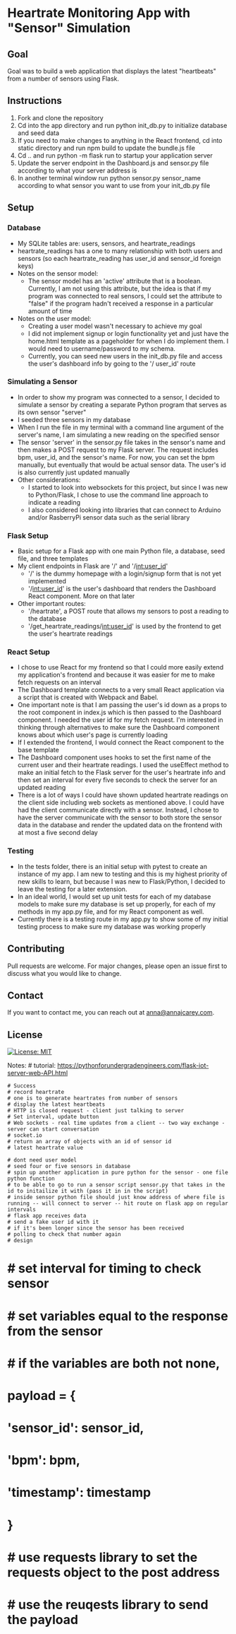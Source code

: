 # Heartrate Monitoring App with "Sensor" Simulation

## Goal
Goal was to build a web application that displays the latest "heartbeats" from a number of sensors using Flask.

## Instructions
1. Fork and clone the repository
2. Cd into the app directory and run python init_db.py to initialize database and seed data
4. If you need to make changes to anything in the React frontend, cd into static directory and run npm build to update the bundle.js file
5. Cd .. and run python -m flask run to startup your application server
6. Update the server endpoint in the Dashboard.js and sensor.py file according to what your server address is
7. In another terminal window run python sensor.py sensor_name according to what sensor you want to use from your init_db.py file

## Setup

### Database
* My SQLite tables are: users, sensors, and heartrate_readings
* heartrate_readings has a one to many relationship with both users and sensors (so each heartrate_reading has user_id and sensor_id foreign keys)
* Notes on the sensor model:
    * The sensor model has an 'active' attribute that is a boolean. Currently, I am not using this attribute, but the idea is that if my program was connected to real sensors, I could set the attribute to "false" if the program hadn't received a response in a particular amount of time
* Notes on the user model:
    * Creating a user model wasn't necessary to achieve my goal
    * I did not implement signup or login functionality yet and just have the home.html template as a pageholder for when I do implement them. I would need to username/password to my schema.
    * Currently, you can seed new users in the init_db.py file and access the user's dashboard info by going to the '/<int> user_id' route

### Simulating a Sensor
* In order to show my program was connected to a sensor, I decided to simulate a sensor by creating a separate Python program that serves as its own sensor "server"
* I seeded three sensors in my database
* When I run the file in my terminal with a command line argument of the server's name, I am simulating a new reading on the specified sensor
* The sensor 'server' in the sensor.py file takes in the sensor's name and then makes a POST request to my Flask server. The request includes bpm, user_id, and the sensor's name. For now, you can set the bpm manually, but eventually that would be actual sensor data. The user's id is also currently just updated manually
* Other considerations:
    * I started to look into websockets for this project, but since I was new to Python/Flask, I chose to use the command line approach to indicate a reading
    * I also considered looking into libraries that can connect to Arduino and/or RasberryPi sensor data such as the serial library

### Flask Setup
* Basic setup for a Flask app with one main Python file, a database, seed file, and three templates
* My client endpoints in Flask are '/' and '/<int:user_id>'
    * '/' is the dummy homepage with a login/signup form that is not yet implemented
    * '/<int:user_id>' is the user's dashboard that renders the Dashboard React component. More on that later
* Other important routes:
    * '/heartrate', a POST route that allows my sensors to post a reading to the database
    * '/get_heartrate_readings/<int:user_id>' is used by the frontend to get the user's heartrate readings

### React Setup
* I chose to use React for my frontend so that I could more easily extend my application's frontend and because it was easier for me to make fetch requests on an interval
* The Dashboard template connects to a very small React application via a script that is created with Webpack and Babel. 
* One important note is that I am passing the user's id down as a props to the root component in index.js which is then passed to the Dashboard component. I needed the user id for my fetch request. I'm interested in thinking through alternatives to make sure the Dashboard component knows about which user's page is currently loading
* If I extended the frontend, I would connect the React component to the base template
* The Dashboard component uses hooks to set the first name of the current user and their heartrate readings. I used the useEffect method to make an initial fetch to the Flask server for the user's heartrate info and then set an interval for every five seconds to check the server for an updated reading
* There is a lot of ways I could have shown updated heartrate readings on the client side including web sockets as mentioned above. I could have had the client communicate directly with a sensor. Instead, I chose to have the server communicate with the sensor to both store the sensor data in the database and render the updated data on the frontend with at most a five second delay


### Testing
* In the tests folder, there is an initial setup with pytest to create an instance of my app. I am new to testing and this is my highest priority of new skills to learn, but because I was new to Flask/Python, I decided to leave the testing for a later extension.
* In an ideal world, I would set up unit tests for each of my database models to make sure my database is set up properly, for each of my methods in my app.py file, and for my React component as well.
* Currently there is a testing route in my app.py to show some of my initial testing process to make sure my database was working properly

## Contributing
Pull requests are welcome. For major changes, please open an issue first to discuss what you would like to change.

## Contact
If you want to contact me, you can reach out at anna@annajcarey.com.

## License
[![License: MIT](https://img.shields.io/badge/License-MIT-yellow.svg)](https://opensource.org/licenses/MIT)


Notes:
    # tutorial: https://pythonforundergradengineers.com/flask-iot-server-web-API.html

    # Success 
    # record heartrate
    # one is to generate heartrates from number of sensors
    # display the latest heartbeats
    # HTTP is closed request - client just talking to server
    # Set interval, update button
    # Web sockets - real time updates from a client -- two way exchange -server can start conversation
    # socket.io
    # return an array of objects with an id of sensor id
    # latest heartrate value

    # dont need user model
    # seed four or five sensors in database
    # spin up another application in pure python for the sensor - one file python function
    # to be able to go to run a sensor script sensor.py that takes in the id to initailize it with (pass it in in the script)
    # inside sensor python file should just know address of where file is running -- will connect to server -- hit route on flask app on regular intervals
    # flask app receives data
    # send a fake user id with it 
    # if it's been longer since the sensor has been received
    # polling to check that number again
    # design 

#     # set interval for timing to check sensor
#     # set variables equal to the response from the sensor
#     # if the variables are both not none,
#     payload = {
#         'sensor_id': sensor_id,
#         'bpm': bpm,
#         'timestamp': timestamp
#     }
#     # use requests library to set the requests object to the post address
#     # use the reuqests library to send the payload